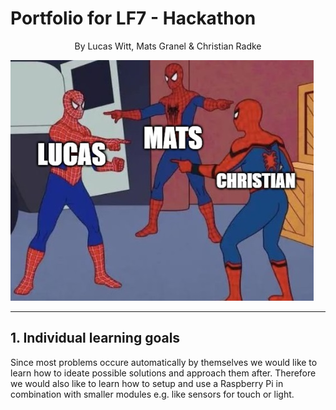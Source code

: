 # Portfolio for LF7 - Hackathon

<p style="text-align:center;"> By Lucas Witt, Mats Granel & Christian Radke </p>

![alt text](Pb.jpg "Profile picture")

---

## 1. Individual learning goals
Since most problems occure automatically by themselves we would like to learn how to ideate possible solutions and approach them after. Therefore we would also like to learn how to setup and use a Raspberry Pi in combination with smaller modules e.g. like sensors for touch or light.

